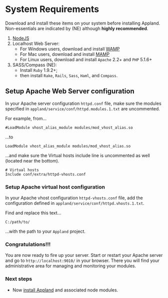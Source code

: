 # **System Requirements** #

Download and install these items on your system before installing Appland. Non-essentials are indicated by (NE) although **highly recommended**.

1. [NodeJS](http://nodejs.org/download/ "Nodejs")
2. Localhost Web Server:
	* For Windows users, download and install [WAMP](http://www.wampserver.com/en/ "WAMP") 	
	* For Mac users, download and install [MAMP](http://www.mamp.info/en/index.html "MAMP")
	* For Linux users, download and install `Apache` 2.2+ and `PHP` 5.1.6+
3. SASS/Compass (NE):
	* Install `Ruby` 1.9.2+;
	* then install `Rake`, `Rails`, `Sass`, `Haml`, and `Compass`.



## Setup Apache Web Server configuration ##
In your Apache server configuration `httpd.conf` file, make sure the modules specified in `appland/service/conf/httpd.modules.1.txt` are uncommented. 

For example, from...

	#LoadModule vhost_alias_module modules/mod_vhost_alias.so

...to

	LoadModule vhost_alias_module modules/mod_vhost_alias.so

...and make sure the Virtual hosts include line is uncommented as well (located near the bottom).

	# Virtual hosts
	Include conf/extra/httpd-vhosts.conf


### Setup Apache virtual host configuration ###
In your Apache vhost configuration `httpd-vhosts.conf` file, add the configuration defined in `appland/service/conf/httpd.vhosts.1.txt`.

Find and replace this text...

	C:/path/to/

...with the path to your `Appland` project.


### Congratulations!!! ###
You are now ready to fire up your server. Start or restart your Apache server and go to `http://localhost:9010/` in your browser. There you will find your administrative area for managing and monitoring your modules.

### Next steps ###

* Now [install Appland](/manual/installation.md.html) and associated node modules.

